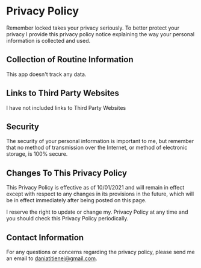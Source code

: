 # Privacy Policy

Remember locked takes your privacy seriously. To better protect your privacy I provide this privacy policy notice explaining the way your personal information is collected and used.


## Collection of Routine Information

This app doesn't track any data.


## Links to Third Party Websites

I have not included links to Third Party Websites


## Security

The security of your personal information is important to me, but remember that no method of transmission over the Internet, or method of electronic storage, is 100% secure.


## Changes To This Privacy Policy

This Privacy Policy is effective as of 10/01/2021 and will remain in effect except with respect to any changes in its provisions in the future, which will be in effect immediately after being posted on this page.

I reserve the right to update or change my. Privacy Policy at any time and you should check this Privacy Policy periodically.


## Contact Information

For any questions or concerns regarding the privacy policy, please send me an email to daniatitienei@gmail.com.
